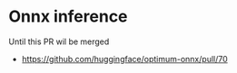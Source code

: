 # Onnx inference

Until this PR wil be merged

- https://github.com/huggingface/optimum-onnx/pull/70